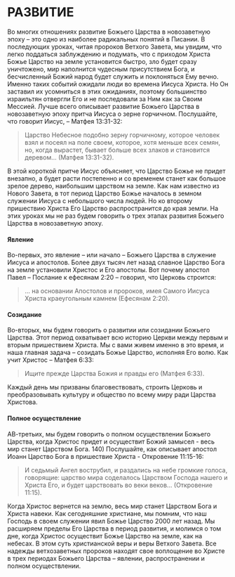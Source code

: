 # РАЗВИТИЕ

Во многих отношениях развитие Божьего Царства в новозаветную эпоху – это одно из наиболее радикальных понятий в Писании. В последующих уроках, читая пророков Ветхого Завета, мы увидим, что легко поддаться заблуждению и подумать, что с приходом Христа Божье Царство на земле установится быстро, зло будет сразу уничтожено, мир наполнится чудесным присутствием Бога, и бесчисленный Божий народ будет служить и поклоняться Ему вечно. Именно таких событий ожидали люди во времена Иисуса Христа. Но Он заставил их усомниться в этих ожиданиях, поэтому большинство израильтян отвергли Его и не последовали за Ним как за Своим Мессией.
Лучше всего описывает развитие Божьего Царства в новозаветную эпоху притча Иисуса о зерне горчичном. Послушайте, что говорит Иисус, – Матфея 13:31-32:

> Царство Небесное подобно зерну горчичному, которое человек взял и посеял на поле своем, которое, хотя меньше всех семян, но, когда вырастет, бывает больше всех злаков и становится деревом... (Матфея 13:31-32).

В этой короткой притче Иисус объясняет, что Царство Божье не придет внезапно, а будет расти постепенно и со временем станет как большое зрелое дерево, наибольшим царством на земле. Как нам известно из Нового Завета, в тот период Царство Божье началось в земном служении Иисуса с небольшого числа людей. Но ко второму пришествию Христа Его Царство распространится до края земли.
На этих уроках мы не раз будем говорить о трех этапах развития Божьего Царства в новозаветную эпоху.

#### Явление

Во-первых, это явление – или начало – Божьего Царства в служение Иисуса и апостолов. Более двух тысяч лет назад славное Царство Бога на земле установили Христос и Его апостолы. Вот почему апостол Павел – Послание к ефесянам 2:20 – говорил, что Церковь строится:

> ... на основании Апостолов и пророков, имея Самого Иисуса Христа краеугольным камнем (Ефесянам 2:20).

#### Созидание

Во-вторых, мы будем говорить о развитии или созидании Божьего Царства. Этот период охватывает всю историю Церкви между первым и вторым пришествием Христа. Мы с вами живем именно в это время, и наша главная задача – созидать Божье Царство, исполняя Его волю. Как учит Христос – Матфея 6:33:

> Ищите прежде Царства Божия и правды его (Матфея 6:33).

Каждый день мы призваны благовествовать, строить Церковь и преобразовывать культуру и общество по всему миру ради Царства Христова.

#### Полное осуществление

AВ-третьих, мы будем говорить о полном осуществлении Божьего Царства, когда Христос придет и осуществит Божий замысел - весь мир станет Царством Бога. 140) Послушайте, как описывает апостол Иоанн Царство Бога в пришествие Христа - Откровение 11:15-16:

> И седьмый Ангел вострубил, и раздались на небе громкие голоса, говорящие: царство мира соделалось Царством Господа нашего и Христа Его, и будет царствовать во веки веков... (Откровение 11:15).

Когда Христос вернется на землю, весь мир станет Царством Бога и Христа навеки. Как сегодняшние христиане, мы помним, что наш Господь в своем служении явил Божье Царство 2000 лет назад. Мы расширяем пределы Его Царства в период развития, и молимся о том дне, когда Христос осуществит Божье Царство на земле, как на небесах. В этом суть христианской веры и веры Ветхого Завета. Все надежды ветхозаветных пророков находят свое воплощение во Христе в трех периодах Божьего Царства – явлении, распространении и полном осуществлении.
